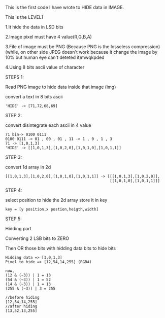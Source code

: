 This is the first code I have wrote to HIDE data in IMAGE.

This is the LEVEL1

1.It hide the data in LSD bits

2.Image pixel must have 4 value(R,G,B,A)

3.File of image must be PNG (Because PNG is the losseless compression)(while, on other side JPEG doesn't work because it change the image by 10% but human eye can't deteted it)mwqkpded

4.Using 8 bits ascii value of character

STEPS 1:

Read PNG image to hide data inside that image (img)

convert a text in 8 bits ascii
    
    'HIDE' -> [71,72,68,69]
    

STEP 2:

convert disintegrate each ascii in 4 value

    71 bin-> 0100 0111 
    0100 0111 -> 01 , 00 , 01 , 11 -> 1 , 0 , 1 , 3
    71 -> [1,0,1,3]
    'HIDE' -> [[1,0,1,3],[1,0,2,0],[1,0,1,0],[1,0,1,1]]
    
STEP 3:

convert 1d array in 2d 

    [[1,0,1,3],[1,0,2,0],[1,0,1,0],[1,0,1,1]] -> [[[1,0,1,3],[1,0,2,0]],
                                                  [[1,0,1,0],[1,0,1,1]]]

STEP 4:

select position to hide the 2d array store it in key

    key = [y position,x postion,heigth,width]
    
STEP 5:

Hidding part

Converting 2 LSB bits to ZERO

Then OR those bits with hidding data bits to hide bits 

    Hidding data => [1,0,1,3] 
    Pixel to hide => [12,54,14,255] (RGBA)
    
    now,
    (12 & (~3)) | 1 = 13
    (54 & (~3)) | 1 = 52
    (14 & (~3)) | 1 = 13 
    (255 & (~3)) | 3 = 255
    
    //before hiding
    [12,54,14,255]
    //after hiding
    [13,52,13,255]
